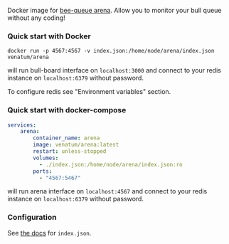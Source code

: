 Docker image for [bee-queue arena]. Allow you to monitor your bull queue without any coding!

### Quick start with Docker
```
docker run -p 4567:4567 -v index.json:/home/node/arena/index.json venatum/arena
```
will run bull-board interface on `localhost:3000` and connect to your redis instance on `localhost:6379` without password.

To configure redis see "Environment variables" section.

### Quick start with docker-compose

```yaml
services:
    arena:
        container_name: arena
        image: venatum/arena:latest
        restart: unless-stopped
        volumes:
          - ./index.json:/home/node/arena/index.json:ro
        ports:
          - "4567:5467"
```
will run arena interface on `localhost:4567` and connect to your redis instance on `localhost:6379` without password.

### Configuration

See [the docs][usage] for `index.json`.

[bee-queue arena]: https://github.com/bee-queue/arena
[usage]: https://github.com/bee-queue/arena/#usage
